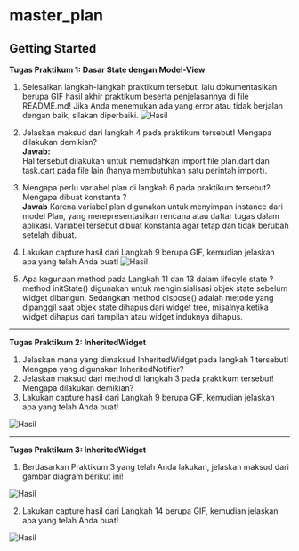# master_plan



## Getting Started
**Tugas Praktikum 1: Dasar State dengan Model-View**
1. Selesaikan langkah-langkah praktikum tersebut, lalu dokumentasikan berupa GIF hasil akhir praktikum beserta penjelasannya di file README.md! Jika Anda menemukan ada yang error atau tidak berjalan dengan baik, silakan diperbaiki.
![Hasil](../doc/Praktikum1.gif)

2. Jelaskan maksud dari langkah 4 pada praktikum tersebut! Mengapa dilakukan demikian?\
    **Jawab:** \
    Hal tersebut dilakukan untuk memudahkan import file plan.dart dan task.dart pada file lain (hanya membutuhkan satu perintah import).
3. Mengapa perlu variabel plan di langkah 6 pada praktikum tersebut? Mengapa dibuat konstanta ?\
**Jawab**
Karena variabel plan digunakan untuk menyimpan instance dari model Plan, yang merepresentasikan rencana atau daftar tugas dalam aplikasi. Variabel tersebut dibuat konstanta agar tetap dan tidak berubah setelah dibuat.

4. Lakukan capture hasil dari Langkah 9 berupa GIF, kemudian jelaskan apa yang telah Anda buat!
![Hasil](../doc/Praktikum1.gif)

5. Apa kegunaan method pada Langkah 11 dan 13 dalam lifecyle state ?
method initState() digunakan untuk menginisialisasi objek state sebelum widget dibangun. Sedangkan method dispose() adalah metode yang dipanggil saat objek state dihapus dari widget tree, misalnya ketika widget dihapus dari tampilan atau widget induknya dihapus.

---
**Tugas Praktikum 2: InheritedWidget**
1. Jelaskan mana yang dimaksud InheritedWidget pada langkah 1 tersebut! Mengapa yang digunakan InheritedNotifier?
2. Jelaskan maksud dari method di langkah 3 pada praktikum tersebut! Mengapa dilakukan demikian?
3. Lakukan capture hasil dari Langkah 9 berupa GIF, kemudian jelaskan apa yang telah Anda buat!

![Hasil](../doc/Praktikum2.gif)

---
**Tugas Praktikum 3: InheritedWidget**
1. Berdasarkan Praktikum 3 yang telah Anda lakukan, jelaskan maksud dari gambar diagram berikut ini!

![Hasil](../doc/p3.png)

2. Lakukan capture hasil dari Langkah 14 berupa GIF, kemudian jelaskan apa yang telah Anda buat!

![Hasil](../doc/Praktikum3.gif)



